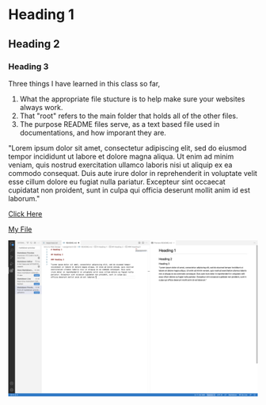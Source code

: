 # Heading 1 

## Heading 2 

### Heading 3 

Three things I have learned in this class so far, 
1. What the appropriate file stucture is to help make sure your websites always work.
2. That "root" refers to the main folder that holds all of the other files.
3. The purpose README files serve, as a text based file used in documentations, and how imporant they are. 


"Lorem ipsum dolor sit amet, consectetur adipiscing elit, sed do eiusmod tempor incididunt ut labore et dolore magna aliqua. Ut enim ad minim veniam, quis nostrud exercitation ullamco laboris nisi ut aliquip ex ea commodo consequat. Duis aute irure dolor in reprehenderit in voluptate velit esse cillum dolore eu fugiat nulla pariatur. Excepteur sint occaecat cupidatat non proident, sunt in culpa qui officia deserunt mollit anim id est laborum."

[Click Here](https://www.youtube.com/)

[My File](./responses.txt)

![screenshot](./images/Screenshot%20.png)
